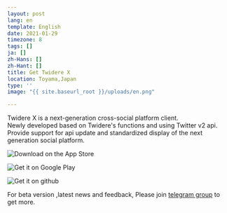 ```yaml
---
layout: post
lang: en
template: English
date: 2021-01-29
timezone: 8
tags: []
ja: []
zh-Hans: []
zh-Hant: []
title: Get Twidere X
location: Toyama,Japan
type: ''
image: "{{ site.baseurl_root }}/uploads/en.png"

---
```

Twidere X is a next-generation cross-social platform client.  
Newly developed based on Twidere's functions and using Twitter v2 api.  
Provide support for api update and standardized display of the next generation social platform.

![](https://vip2.loli.net/2021/02/01/zdse9JfkgZCb5Uu.png "Download on the App Store")

![](https://vip1.loli.net/2021/02/01/hrTMoBbCq76O8NK.png "Get it on Google Play")

![](https://vip2.loli.net/2021/02/01/ZOlIsbLDpMzfK9Q.png "Get it on github")

For beta version ,latest news and feedback, Please join [telegram group](https://t.me/twidere_x) to get more.